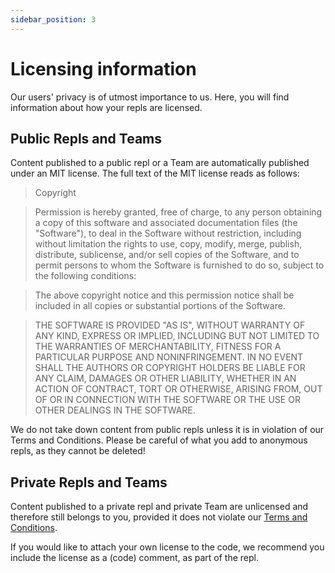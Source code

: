 ```yaml
---
sidebar_position: 3
---
```


# Licensing information

Our users' privacy is of utmost importance to us. Here, you will find information about how your repls are licensed.

## Public Repls and Teams

Content published to a public repl or a Team are automatically published under an MIT license. The full text of the MIT license reads as follows:

> Copyright

> Permission is hereby granted, free of charge, to any person obtaining a copy of this software and associated documentation files (the "Software"), to deal in the Software without restriction, including without limitation the rights to use, copy, modify, merge, publish, distribute, sublicense, and/or sell copies of the Software, and to permit persons to whom the Software is furnished to do so, subject to the following conditions:

> The above copyright notice and this permission notice shall be included in all copies or substantial portions of the Software.

> THE SOFTWARE IS PROVIDED "AS IS", WITHOUT WARRANTY OF ANY KIND, EXPRESS OR IMPLIED, INCLUDING BUT NOT LIMITED TO THE WARRANTIES OF MERCHANTABILITY, FITNESS FOR A PARTICULAR PURPOSE AND NONINFRINGEMENT. IN NO EVENT SHALL THE AUTHORS OR COPYRIGHT HOLDERS BE LIABLE FOR ANY CLAIM, DAMAGES OR OTHER LIABILITY, WHETHER IN AN ACTION OF CONTRACT, TORT OR OTHERWISE, ARISING FROM, OUT OF OR IN CONNECTION WITH THE SOFTWARE OR THE USE OR OTHER DEALINGS IN THE SOFTWARE.

We do not take down content from public repls unless it is in violation of our Terms and Conditions.  Please be careful of what you add to anonymous repls, as they cannot be deleted!

## Private Repls and Teams

Content published to a private repl and private Team are unlicensed and therefore still belongs to you, provided it does not violate our [Terms and Conditions](https://replit.com/site/terms). 

If you would like to attach your own license to the code, we recommend you include the license as a (code) comment, as part of the repl.
